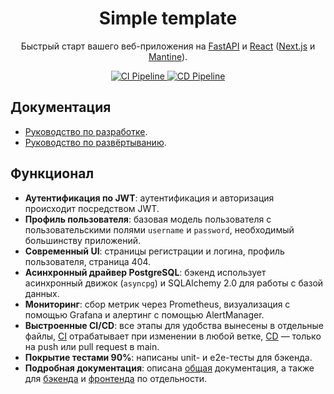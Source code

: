 <h1 align="center">
  Simple template
</h1>

<p align="center">
  Быстрый старт вашего веб-приложения на <a href="https://fastapi.tiangolo.com/">FastAPI</a> и <a href="https://react.dev">React</a> (<a href="https://nextjs.org">Next.js</a> и <a href="https://mantine.dev">Mantine</a>).
</p>

<p align="center">
  <a href="https://github.com/rapid-integration/simple-template/actions/workflows/ci.yml" target="_blank">
    <img src="https://github.com/rapid-integration/simple-template/actions/workflows/ci.yml/badge.svg?branch=main" alt="CI Pipeline"/>
  </a>
  <a href="https://github.com/rapid-integration/simple-template/actions/workflows/cd.yml" target="_blank">
    <img src="https://github.com/rapid-integration/simple-template/actions/workflows/cd.yml/badge.svg?branch=main" alt="CD Pipeline"/>
  </a>
</p>

## Документация

- [Руководство по разработке](./docs/CONTRIBUTING.md).
- [Руководство по развёртыванию](./docs/DEPLOYMENT.md).

## Функционал

- **Аутентификация по JWT**: аутентификация и авторизация происходит посредством JWT.
- **Профиль пользователя**: базовая модель пользователя с пользовательскими полями `username` и `password`, необходимый большинству приложений.
- **Современный UI**: страницы регистрации и логина, профиль пользователя, страница 404.
- **Асинхронный драйвер PostgreSQL**: бэкенд использует асинхронный движок (`asyncpg`) и SQLAlchemy 2.0 для работы с базой данных.
- **Мониторинг**: сбор метрик через Prometheus, визуализация с помощью Grafana и алертинг с помощью AlertManager.
- **Выстроенные CI/CD**: все этапы для удобства вынесены в отдельные файлы, [CI](./.github/workflows/ci.yml) отрабатывает при изменении в любой ветке, [CD](./.github/workflows/cd.yml) — только на push или pull request в main.
- **Покрытие тестами 90%**: написаны unit- и e2e-тесты для бэкенда.
- **Подробная документация**: описана [общая](./docs) документация, а также для [бэкенда](./apps/backend/docs) и [фронтенда](./apps/frontend/docs) по отдельности.
